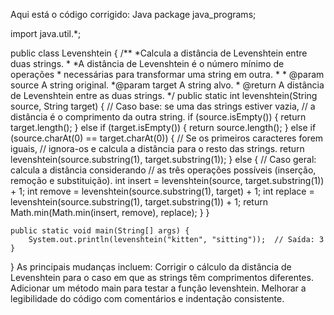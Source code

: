 Aqui está o código corrigido:
Java
package java_programs;

import java.util.*;

public class Levenshtein {
    /**
     *Calcula a distância de Levenshtein entre duas strings.
     *
     *A distância de Levenshtein é o número mínimo de operações
     * necessárias para transformar uma string em outra.
     *
     * @param source  A string original.
     *@param target  A string alvo.
     * @return A distância de Levenshtein entre as duas strings.
     */
    public static int levenshtein(String source, String target) {
        // Caso base: se uma das strings estiver vazia,
        // a distância é o comprimento da outra string.
        if (source.isEmpty()) {
            return target.length();
        } else if (target.isEmpty()) {
            return source.length();
        } else if (source.charAt(0) == target.charAt(0)) {
            // Se os primeiros caracteres forem iguais,
            // ignora-os e calcula a distância para o resto das strings.
            return levenshtein(source.substring(1), target.substring(1));
        } else {
            // Caso geral: calcula a distância considerando
            // as três operações possíveis (inserção, remoção e substituição).
            int insert = levenshtein(source, target.substring(1)) + 1;
            int remove = levenshtein(source.substring(1), target) + 1;
            int replace = levenshtein(source.substring(1), target.substring(1)) + 1;
            return Math.min(Math.min(insert, remove), replace);
        }
    }

    public static void main(String[] args) {
        System.out.println(levenshtein("kitten", "sitting"));  // Saída: 3
    }
}
As principais mudanças incluem:
Corrigir o cálculo da distância de Levenshtein para o caso em que as strings têm comprimentos diferentes.
Adicionar um método main para testar a função levenshtein.
Melhorar a legibilidade do código com comentários e indentação consistente.
